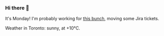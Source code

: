 ### Hi there :wave:

It's Monday! I'm probably working for [this bunch](https://github.com/kohofinancial), moving some Jira tickets.

Weather in Toronto: sunny, at +10°C.
